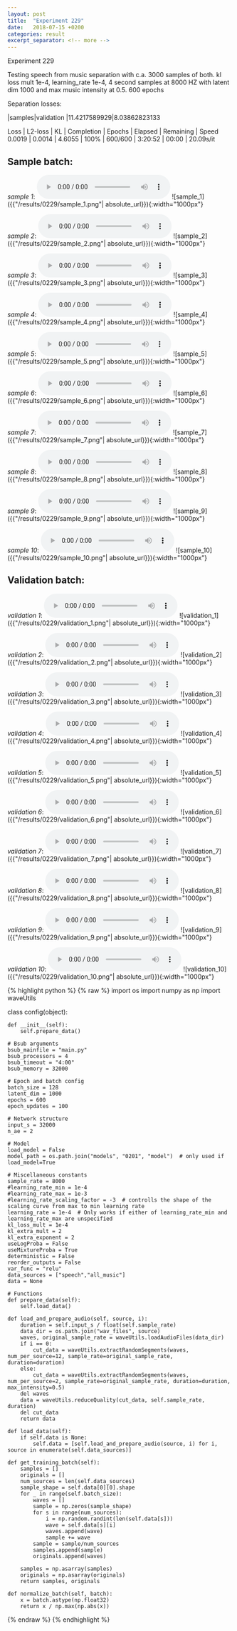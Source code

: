 ```yaml
---
layout: post
title:  "Experiment 229"
date:   2018-07-15 +0200
categories: result
excerpt_separator: <!-- more -->
---
```

Experiment 229

Testing speech from music separation with c.a. 3000 samples of both. kl loss mult 1e-4, learning_rate 1e-4, 4 second samples at 8000 HZ with latent dim 1000 and max music intensity at 0.5. 600 epochs

Separation losses:

|samples|validation
|11.4217589929|8.03862823133

Loss | L2-loss | KL | Completion | Epochs | Elapsed | Remaining | Speed
0.0019 | 0.0014 | 4.6055 | 100% | 600/600 | 3:20:52 | 00:00 | 20.09s/it<!-- more -->

## **Sample batch**:
_sample 1_:
<audio src="/ResultsOverview/results/0229/sample_1.wav" controls preload></audio>
![sample_1]({{"/results/0229/sample_1.png"| absolute_url}}){:width="1000px"}

_sample 2_:
<audio src="/ResultsOverview/results/0229/sample_2.wav" controls preload></audio>
![sample_2]({{"/results/0229/sample_2.png"| absolute_url}}){:width="1000px"}

_sample 3_:
<audio src="/ResultsOverview/results/0229/sample_3.wav" controls preload></audio>
![sample_3]({{"/results/0229/sample_3.png"| absolute_url}}){:width="1000px"}

_sample 4_:
<audio src="/ResultsOverview/results/0229/sample_4.wav" controls preload></audio>
![sample_4]({{"/results/0229/sample_4.png"| absolute_url}}){:width="1000px"}

_sample 5_:
<audio src="/ResultsOverview/results/0229/sample_5.wav" controls preload></audio>
![sample_5]({{"/results/0229/sample_5.png"| absolute_url}}){:width="1000px"}

_sample 6_:
<audio src="/ResultsOverview/results/0229/sample_6.wav" controls preload></audio>
![sample_6]({{"/results/0229/sample_6.png"| absolute_url}}){:width="1000px"}

_sample 7_:
<audio src="/ResultsOverview/results/0229/sample_7.wav" controls preload></audio>
![sample_7]({{"/results/0229/sample_7.png"| absolute_url}}){:width="1000px"}

_sample 8_:
<audio src="/ResultsOverview/results/0229/sample_8.wav" controls preload></audio>
![sample_8]({{"/results/0229/sample_8.png"| absolute_url}}){:width="1000px"}

_sample 9_:
<audio src="/ResultsOverview/results/0229/sample_9.wav" controls preload></audio>
![sample_9]({{"/results/0229/sample_9.png"| absolute_url}}){:width="1000px"}

_sample 10_:
<audio src="/ResultsOverview/results/0229/sample_10.wav" controls preload></audio>
![sample_10]({{"/results/0229/sample_10.png"| absolute_url}}){:width="1000px"}

## **Validation batch**:
_validation 1_:
<audio src="/ResultsOverview/results/0229/validation_1.wav" controls preload></audio>
![validation_1]({{"/results/0229/validation_1.png"| absolute_url}}){:width="1000px"}

_validation 2_:
<audio src="/ResultsOverview/results/0229/validation_2.wav" controls preload></audio>
![validation_2]({{"/results/0229/validation_2.png"| absolute_url}}){:width="1000px"}

_validation 3_:
<audio src="/ResultsOverview/results/0229/validation_3.wav" controls preload></audio>
![validation_3]({{"/results/0229/validation_3.png"| absolute_url}}){:width="1000px"}

_validation 4_:
<audio src="/ResultsOverview/results/0229/validation_4.wav" controls preload></audio>
![validation_4]({{"/results/0229/validation_4.png"| absolute_url}}){:width="1000px"}

_validation 5_:
<audio src="/ResultsOverview/results/0229/validation_5.wav" controls preload></audio>
![validation_5]({{"/results/0229/validation_5.png"| absolute_url}}){:width="1000px"}

_validation 6_:
<audio src="/ResultsOverview/results/0229/validation_6.wav" controls preload></audio>
![validation_6]({{"/results/0229/validation_6.png"| absolute_url}}){:width="1000px"}

_validation 7_:
<audio src="/ResultsOverview/results/0229/validation_7.wav" controls preload></audio>
![validation_7]({{"/results/0229/validation_7.png"| absolute_url}}){:width="1000px"}

_validation 8_:
<audio src="/ResultsOverview/results/0229/validation_8.wav" controls preload></audio>
![validation_8]({{"/results/0229/validation_8.png"| absolute_url}}){:width="1000px"}

_validation 9_:
<audio src="/ResultsOverview/results/0229/validation_9.wav" controls preload></audio>
![validation_9]({{"/results/0229/validation_9.png"| absolute_url}}){:width="1000px"}

_validation 10_:
<audio src="/ResultsOverview/results/0229/validation_10.wav" controls preload></audio>
![validation_10]({{"/results/0229/validation_10.png"| absolute_url}}){:width="1000px"}


{% highlight python %}
{% raw %}
import os
import numpy as np
import waveUtils


class config(object):

	def __init__(self):
		self.prepare_data()

	# Bsub arguments
	bsub_mainfile = "main.py"
	bsub_processors = 4
	bsub_timeout = "4:00"
	bsub_memory = 32000

	# Epoch and batch config
	batch_size = 128
	latent_dim = 1000
	epochs = 600
	epoch_updates = 100

	# Network structure
	input_s = 32000
	n_ae = 2

	# Model
	load_model = False
	model_path = os.path.join("models", "0201", "model")  # only used if load_model=True

	# Miscellaneous constants
	sample_rate = 8000
	#learning_rate_min = 1e-4
	#learning_rate_max = 1e-3
	#learning_rate_scaling_factor = -3  # controlls the shape of the scaling curve from max to min learning rate
	learning_rate = 1e-4  # Only works if either of learning_rate_min and learning_rate_max are unspecified
	kl_loss_mult = 1e-4
	kl_extra_mult = 2
	kl_extra_exponent = 2
	useLogProba = False
	useMixtureProba = True
	deterministic = False
	reorder_outputs = False
	var_func = "relu"
	data_sources = ["speech","all_music"]
	data = None

	# Functions
	def prepare_data(self):
		self.load_data()

	def load_and_prepare_audio(self, source, i):
		duration = self.input_s / float(self.sample_rate)
		data_dir = os.path.join("wav_files", source)
		waves, original_sample_rate = waveUtils.loadAudioFiles(data_dir)
		if i == 0:
			cut_data = waveUtils.extractRandomSegments(waves, num_per_source=12, sample_rate=original_sample_rate, duration=duration)
		else:
			cut_data = waveUtils.extractRandomSegments(waves, num_per_source=2, sample_rate=original_sample_rate, duration=duration, max_intensity=0.5)
		del waves
		data = waveUtils.reduceQuality(cut_data, self.sample_rate, duration)
		del cut_data
		return data

	def load_data(self):
		if self.data is None:
			self.data = [self.load_and_prepare_audio(source, i) for i, source in enumerate(self.data_sources)]

	def get_training_batch(self):
		samples = []
		originals = []
		num_sources = len(self.data_sources)
		sample_shape = self.data[0][0].shape
		for _ in range(self.batch_size):
			waves = []
			sample = np.zeros(sample_shape)
			for s in range(num_sources):
				i = np.random.randint(len(self.data[s]))
				wave = self.data[s][i]
				waves.append(wave)
				sample += wave
			sample = sample/num_sources
			samples.append(sample)
			originals.append(waves)

		samples = np.asarray(samples)
		originals = np.asarray(originals)
		return samples, originals

	def normalize_batch(self, batch):
		x = batch.astype(np.float32)
		return x / np.max(np.abs(x))

{% endraw %}
{% endhighlight %}
